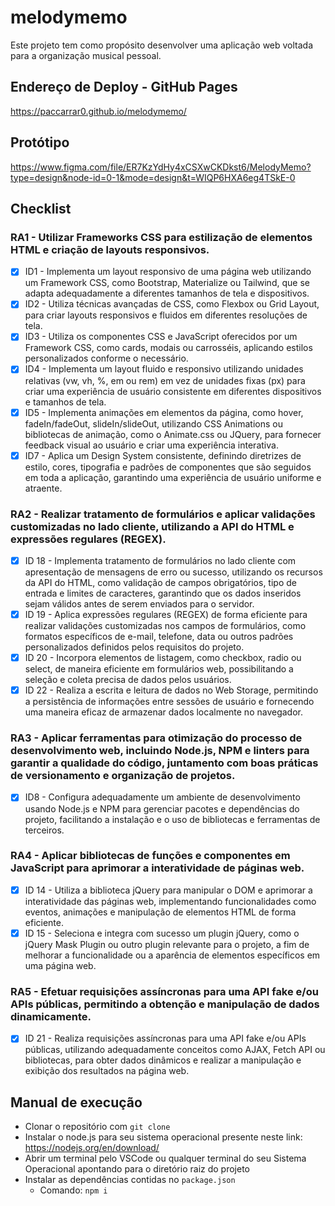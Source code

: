 # melodymemo
Este projeto tem como propósito desenvolver uma aplicação web voltada para a organização musical pessoal.

## Endereço de Deploy - GitHub Pages

https://paccarrar0.github.io/melodymemo/

## Protótipo

https://www.figma.com/file/ER7KzYdHy4xCSXwCKDkst6/MelodyMemo?type=design&node-id=0-1&mode=design&t=WIQP6HXA6eg4TSkE-0

## Checklist

### RA1 - Utilizar Frameworks CSS para estilização de elementos HTML e criação de layouts responsivos.
- [x] ID1 - Implementa um layout responsivo de uma página web utilizando um Framework CSS, como Bootstrap, Materialize ou Tailwind, que se adapta adequadamente a diferentes tamanhos de tela e dispositivos.
- [x] ID2 - Utiliza técnicas avançadas de CSS, como Flexbox ou Grid Layout, para criar layouts responsivos e fluidos em diferentes resoluções de tela.
- [x] ID3 - Utiliza os componentes CSS e JavaScript oferecidos por um Framework CSS, como cards, modais ou carrosséis, aplicando estilos personalizados conforme o necessário.
- [x] ID4 - Implementa um layout fluido e responsivo utilizando unidades relativas (vw, vh, %, em ou rem) em vez de unidades fixas (px) para criar uma experiência de usuário consistente em diferentes dispositivos e             tamanhos de tela.
- [x] ID5 - Implementa animações em elementos da página, como hover, fadeIn/fadeOut, slideIn/slideOut, utilizando CSS Animations ou bibliotecas de animação, como o Animate.css ou JQuery, para fornecer feedback                  visual ao usuário e criar uma experiência interativa.
- [x] ID7 - Aplica um Design System consistente, definindo diretrizes de estilo, cores, tipografia e padrões de componentes que são seguidos em toda a aplicação, garantindo uma experiência de usuário uniforme e                 atraente.

### RA2 - Realizar tratamento de formulários e aplicar validações customizadas no lado cliente, utilizando a API do HTML e expressões regulares (REGEX).

- [x] ID 18 - Implementa tratamento de formulários no lado cliente com apresentação de mensagens de erro ou sucesso, utilizando os recursos da API do HTML, como validação de campos obrigatórios, tipo de entrada e               limites de caracteres, garantindo que os dados inseridos sejam válidos antes de serem enviados para o servidor.
- [x] ID 19 - Aplica expressões regulares (REGEX) de forma eficiente para realizar validações customizadas nos campos de formulários, como formatos específicos de e-mail, telefone, data ou outros padrões                        personalizados definidos pelos requisitos do projeto.
- [x] ID 20 - Incorpora elementos de listagem, como checkbox, radio ou select, de maneira eficiente em formulários web, possibilitando a seleção e coleta precisa de dados pelos usuários.
- [x] ID 22 - Realiza a escrita e leitura de dados no Web Storage, permitindo a persistência de informações entre sessões de usuário e fornecendo uma maneira eficaz de armazenar dados localmente no navegador.

### RA3 - Aplicar ferramentas para otimização do processo de desenvolvimento web, incluindo Node.js, NPM e linters para garantir a qualidade do código, juntamento com boas práticas de versionamento e organização de projetos.

- [x] ID8 - Configura adequadamente um ambiente de desenvolvimento usando Node.js e NPM para gerenciar pacotes e dependências do projeto, facilitando a instalação e o uso de bibliotecas e ferramentas de terceiros.

### RA4 - Aplicar bibliotecas de funções e componentes em JavaScript para aprimorar a interatividade de páginas web.

- [x] ID 14 - Utiliza a biblioteca jQuery para manipular o DOM e aprimorar a interatividade das páginas web, implementando funcionalidades como eventos, animações e manipulação de elementos HTML de forma                        eficiente. 
- [x] ID 15 - Seleciona e integra com sucesso um plugin jQuery, como o jQuery Mask Plugin ou outro plugin relevante para o projeto, a fim de melhorar a funcionalidade ou a aparência de elementos específicos em                  uma página web.

### RA5 - Efetuar requisições assíncronas para uma API fake e/ou APIs públicas, permitindo a obtenção e manipulação de dados dinamicamente.

- [x] ID 21 - Realiza requisições assíncronas para uma API fake e/ou APIs públicas, utilizando adequadamente conceitos como AJAX, Fetch API ou bibliotecas, para obter dados dinâmicos e realizar a manipulação e                  exibição dos resultados na página web.

## Manual de execução

- Clonar o repositório com `git clone`
- Instalar o node.js para seu sistema operacional presente neste link: https://nodejs.org/en/download/
- Abrir um terminal pelo VSCode ou qualquer terminal do seu Sistema Operacional apontando para o diretório raiz do projeto
- Instalar as dependências contidas no `package.json`
  - Comando: `npm i` 
  

